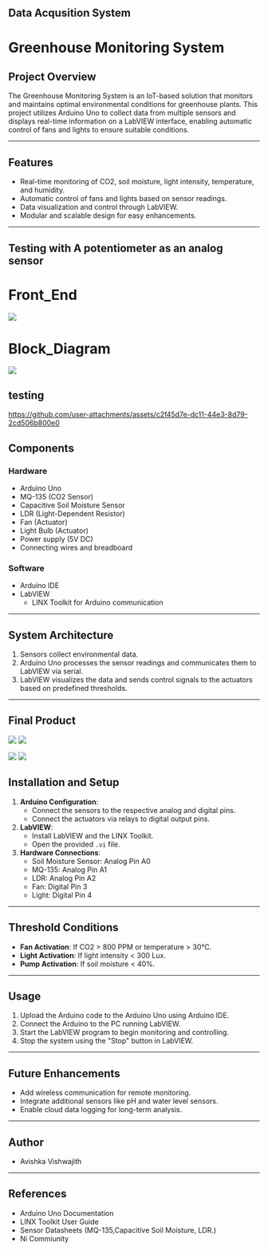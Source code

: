 ## Data Acqusition System

# Greenhouse Monitoring System

## **Project Overview**
The Greenhouse Monitoring System is an IoT-based solution that monitors and maintains optimal environmental conditions for greenhouse plants. This project utilizes Arduino Uno to collect data from multiple sensors and displays real-time information on a LabVIEW interface, enabling automatic control of fans and lights to ensure suitable conditions.

---

## **Features**
- Real-time monitoring of CO2, soil moisture, light intensity, temperature, and humidity.
- Automatic control of fans and lights based on sensor readings.
- Data visualization and control through LabVIEW.
- Modular and scalable design for easy enhancements.

---
## Testing with A potentiometer as an analog sensor

# **Front_End**

<img src ="/Assets/Vi2.1.png">

# **Block_Diagram**

<img src ="/Assets/VI2.png">

## **testing**

https://github.com/user-attachments/assets/c2f45d7e-dc11-44e3-8d79-2cd506b800e0

## **Components**
### **Hardware**
- Arduino Uno
- MQ-135 (CO2 Sensor)
- Capacitive Soil Moisture Sensor
- LDR (Light-Dependent Resistor)
- Fan (Actuator)
- Light Bulb (Actuator)
- Power supply (5V DC)
- Connecting wires and breadboard

### **Software**
- Arduino IDE
- LabVIEW
  - LINX Toolkit for Arduino communication

---

## **System Architecture**
1. Sensors collect environmental data.
2. Arduino Uno processes the sensor readings and communicates them to LabVIEW via serial.
3. LabVIEW visualizes the data and sends control signals to the actuators based on predefined thresholds.

---


## **Final Product**

<img src ="/Assets/final Block digram.png">

<img src ="/Assets/final product.png">

<img src ="/Assets/pcb.jpg">  <img src ="/Assets/pcb2.jpg">


## **Installation and Setup**
1. **Arduino Configuration**:
   - Connect the sensors to the respective analog and digital pins.
   - Connect the actuators via relays to digital output pins.
2. **LabVIEW**:
   - Install LabVIEW and the LINX Toolkit.
   - Open the provided `.vi` file.
3. **Hardware Connections**:
   - Soil Moisture Sensor: Analog Pin A0
   - MQ-135: Analog Pin A1
   - LDR: Analog Pin A2
   - Fan: Digital Pin 3
   - Light: Digital Pin 4

---

## **Threshold Conditions**
- **Fan Activation**: If CO2 > 800 PPM or temperature > 30°C.
- **Light Activation**: If light intensity < 300 Lux.
- **Pump Activation**: If soil moisture < 40%.

---

## **Usage**
1. Upload the Arduino code to the Arduino Uno using Arduino IDE.
2. Connect the Arduino to the PC running LabVIEW.
3. Start the LabVIEW program to begin monitoring and controlling.
4. Stop the system using the "Stop" button in LabVIEW.

---

## **Future Enhancements**
- Add wireless communication for remote monitoring.
- Integrate additional sensors like pH and water level sensors.
- Enable cloud data logging for long-term analysis.

---

## **Author**
- Avishka Vishwajith

---

## **References**
- Arduino Uno Documentation
- LINX Toolkit User Guide
- Sensor Datasheets (MQ-135,Capacitive Soil Moisture, LDR.)
- Ni Commiunity
